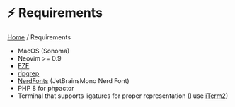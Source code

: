 # ⚡️ Requirements

[Home](readme.md) / Requirements

- MacOS (Sonoma)
- Neovim >= 0.9
- [FZF](https://github.com/junegunn/fzf)
- [ripgrep](https://github.com/BurntSushi/ripgrep)
- [NerdFonts](https://www.nerdfonts.com) (JetBrainsMono Nerd Font)
- PHP 8 for phpactor
- Terminal that supports ligatures for proper representation (I use [iTerm2](https://iterm2.com))
